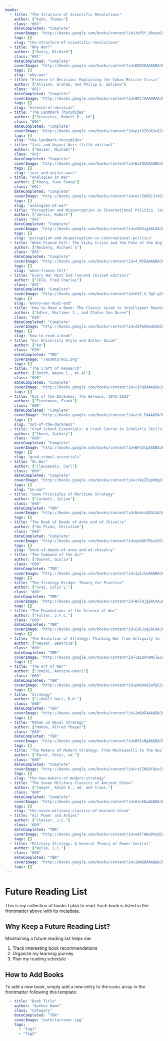 ```yaml
---
books:
  - title: "The Structure of Scientific Revolutions"
    author: ["Kuhn, Thomas"]
    class: "601"
    dateCompleted: "Complete"
    coverImage: "http://books.google.com/books/content?id=3eP5Y_OOuzwC&printsec=frontcover&img=1&zoom=1&edge=curl&source=gbs_api"
    tags: []
    slug: "the-structure-of-scientific-revolutions"
  - title: "Why War?"
    author: ["Overy, Richard"]
    class: "601"
    dateCompleted: "Complete"
    coverImage: "http://books.google.com/books/content?id=EDDXEAAAQBAJ&printsec=frontcover&img=1&zoom=1&edge=curl&source=gbs_api"
    tags: []
    slug: "why-war"
  - title: "Essence of Decision: Explaining the Cuban Missile Crisis"
    author: ["Allison, Graham, and Philip S. Zelikow"]
    class: "601"
    dateCompleted: "Complete"
    coverImage: "http://books.google.com/books/content?id=9Kt7AAAAMAAJ&printsec=frontcover&img=1&zoom=1&source=gbs_api"
    tags: []
    slug: "essence-of-decision"
  - title: "The Landmark Thucydides"
    author: ["Strassler, Robert B., ed"]
    class: "601"
    dateCompleted: "Complete"
    coverImage: "http://books.google.com/books/content?id=pjt3ZGU61wIC&printsec=frontcover&img=1&zoom=1&edge=curl&source=gbs_api"
    tags: []
    slug: "the-landmark-thucydides"
  - title: "Just and Unjust Wars (fifth edition)"
    author: ["Walzer, Michael"]
    class: "601"
    dateCompleted: "Complete"
    coverImage: "http://books.google.com/books/content?id=EuTQCQAAQBAJ&printsec=frontcover&img=1&zoom=1&edge=curl&source=gbs_api"
    tags: []
    slug: "just-and-unjust-wars"
  - title: "Analogies at War"
    author: ["Khong, Yuen Foong"]
    class: "601"
    dateCompleted: "Complete"
    coverImage: "http://books.google.com/books/content?id=0irZ8O6jJt4C&printsec=frontcover&img=1&zoom=1&edge=curl&source=gbs_api"
    tags: []
    slug: "analogies-at-war"
  - title: "Perception and Misperception in International Politics. (new edition)"
    author: ["Jervis, Robert"]
    class: "601"
    dateCompleted: "Complete"
    coverImage: "http://books.google.com/books/content?id=nQUVvgAACAAJ&printsec=frontcover&img=1&zoom=1&source=gbs_api"
    tags: []
    slug: "perception-and-misperception-in-international-politics"
  - title: "When France Fell: The Vichy Crisis and the Fate of the Anglo-American Alliance."
    author: ["Neiberg, Michael S"]
    class: "601"
    dateCompleted: "Complete"
    coverImage: "http://books.google.com/books/content?id=4_M5EAAAQBAJ&printsec=frontcover&img=1&zoom=1&edge=curl&source=gbs_api"
    tags: []
    slug: "when-france-fell"
  - title: "Every War Must End (second revised edition)"
    author: ["Iklé, Fred Charles"]
    class: "601"
    dateCompleted: "Complete"
    coverImage: "http://books.google.com/books/content?id=H1F_X_3gV-gC&printsec=frontcover&img=1&zoom=1&edge=curl&source=gbs_api"
    tags: []
    slug: "every-war-must-end"
  - title: "How to Read a Book: The Classic Guide to Intelligent Reading"
    author: ["Adler, Mortimer J., and Chales Van Doren"]
    class: "690"
    dateCompleted: "Complete"
    coverImage: "http://books.google.com/books/content?id=Z5PpkQadm5EC&printsec=frontcover&img=1&zoom=1&edge=curl&source=gbs_api"
    tags: []
    slug: "how-to-read-a-book"
  - title: "Air University Style and Author Guide"
    author: ["AU"]
    class: "690"
    dateCompleted: "TBD"
    coverImage: "/assets/au1.png"
    tags: []
  - title: "The Craft of Research"
    author: ["Booth, Wayne C., et al"]
    class: "690"
    dateCompleted: "Complete"
    coverImage: "http://books.google.com/books/content?id=SjPqDAAAQBAJ&printsec=frontcover&img=1&zoom=1&edge=curl&source=gbs_api"
    tags: []
  - title: "Out of the Darkness: The Germans, 1942-2022"
    author: ["Trentmann, Frank"]
    class: "690"
    dateCompleted: "Complete"
    coverImage: "http://books.google.com/books/content?id=zc6_EAAAQBAJ&printsec=frontcover&img=1&zoom=1&edge=curl&source=gbs_api"
    tags: []
    slug: "out-of-the-darkness"
  - title: "Grad School Essentials: A Crash Course in Scholarly Skills"
    author: ["Shore, Zachary"]
    class: "690"
    dateCompleted: "Complete"
    coverImage: "http://books.google.com/books/content?id=BFCbCgAAQBAJ&printsec=frontcover&img=1&zoom=1&edge=curl&source=gbs_api"
    tags: []
    slug: "grad-school-essentials"
  - title: "On War"
    author: ["Clausewitz, Carl"]
    class: "600"
    dateCompleted: "Complete"
    coverImage: "http://books.google.com/books/content?id=iY4yZEkphNgC&printsec=frontcover&img=1&zoom=1&edge=curl&source=gbs_api"
    tags: []
    slug: "on-war"
  - title: "Some Principles of Maritime Strategy"
    author: ["Corbett, Julian"]
    class: "600"
    dateCompleted: "TBR"
    coverImage: "http://books.google.com/books/content?id=NnAvzQEACAAJ&printsec=frontcover&img=1&zoom=1&source=gbs_api"
    tags: []
  - title: "The Book of Deeds of Arms and of Chivalry"
    author: ["De Pizan, Christine"]
    class: "600"
    dateCompleted: "Complete"
    coverImage: "http://books.google.com/books/content?id=epXQh7B1w20C&printsec=frontcover&img=1&zoom=1&edge=curl&source=gbs_api"
    tags: []
    slug: "book-of-deeds-of-arms-and-of-chivalry"
  - title: "The Command of the Air"
    author: ["Douhet, Giulio"]
    class: "600"
    dateCompleted: "TBR"
    coverImage: "http://books.google.com/books/content?id=1p1vCwAAQBAJ&printsec=frontcover&img=1&zoom=1&edge=curl&source=gbs_api"
    tags: []
  - title: "The Strategy Bridge: Theory for Practice"
    author: ["Gray, Colin S."]
    class: "600"
    dateCompleted: "TBR"
    coverImage: "http://books.google.com/books/content?id=Wul8jgEACAAJ&printsec=frontcover&img=1&zoom=1&source=gbs_api"
    tags: []
  - title: "The Foundations of the Science of War"
    author: ["Fuller, J.F.C."]
    class: "600"
    dateCompleted: "TBR"
    coverImage: "http://books.google.com/books/content?id=E9kJygEACAAJ&printsec=frontcover&img=1&zoom=1&source=gbs_api"
    tags: []
  - title: "The Evolution of Strategy: Thinking War from Antiquity to the Present"
    author: ["Heuser, Beatrice"]
    class: "600"
    dateCompleted: "TBR"
    coverImage: "http://books.google.com/books/content?id=lB18hn9MSlEC&printsec=frontcover&img=1&zoom=1&edge=curl&source=gbs_api"
    tags: []
  - title: "The Art of War"
    author: ["Jomini, Antoine-Henri"]
    class: "600"
    dateCompleted: "TBR"
    coverImage: "http://books.google.com/books/content?id=pW88Hd2afpEC&printsec=frontcover&img=1&zoom=1&edge=curl&source=gbs_api"
    tags: []
  - title: "Strategy"
    author: ["Liddell Hart, B.H."]
    class: "600"
    dateCompleted: "TBR"
    coverImage: "http://books.google.com/books/content?id=2mQHEAAAQBAJ&printsec=frontcover&img=1&zoom=1&edge=curl&source=gbs_api"
    tags: []
  - title: "Mahan on Naval Strategy"
    author: ["Mahan, Alfred Thayer"]
    class: "600"
    dateCompleted: "TBR"
    coverImage: "http://books.google.com/books/content?id=BKIvBgAAQBAJ&printsec=frontcover&img=1&zoom=1&edge=curl&source=gbs_api"
    tags: []
  - title: "The Makers of Modern Strategy: From Machiavelli to the Nuclear Age"
    author: ["Paret, Peter, ed."]
    class: "600"
    dateCompleted: "Complete"
    coverImage: "http://books.google.com/books/content?id=raIZRUQfAasC&printsec=frontcover&img=1&zoom=1&edge=curl&source=gbs_api"
    tags: []
    slug: "the-new-makers-of-modern-strategy"
  - title: "The Seven Military Classics of Ancient China"
    author: ["Sawyer, Ralph D., ed. and trans."]
    class: "600"
    dateCompleted: "Complete"
    coverImage: "http://books.google.com/books/content?id=6Ju5DwAAQBAJ&printsec=frontcover&img=1&zoom=1&edge=curl&source=gbs_api"
    tags: []
    slug: "the-seven-military-classics-of-anvient-china"
  - title: "Air Power and Armies"
    author: ["Slessor, J.C."]
    class: "600"
    dateCompleted: "TBR"
    coverImage: "http://books.google.com/books/content?id=edtTWQe9VyQC&printsec=frontcover&img=1&zoom=1&edge=curl&source=gbs_api"
    tags: []
  - title: "Military Strategy: A General Theory of Power Control"
    author: ["Wylie, J.C."]
    class: "600"
    dateCompleted: "TBR"
    coverImage: "http://books.google.com/books/content?id=IWA9BAAAQBAJ&printsec=frontcover&img=1&zoom=1&edge=curl&source=gbs_api"
    tags: []
---
```


# Future Reading List

This is my collection of books I plan to read. Each book is listed in the frontmatter above with its metadata.

## Why Keep a Future Reading List?

Maintaining a future reading list helps me:
1. Track interesting book recommendations
2. Organize my learning journey
3. Plan my reading schedule

## How to Add Books

To add a new book, simply add a new entry to the `books` array in the frontmatter following this template:

```yaml
  - title: "Book Title"
    author: "Author Name"
    class: "Category"
    dateCompleted: "TBR"
    coverImage: "path/to/cover.jpg"
    tags:
      - "Tag1"
      - "Tag2"
```